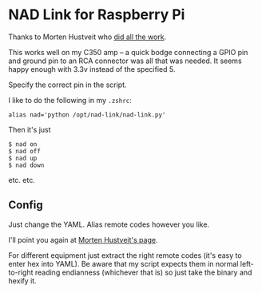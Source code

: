 NAD Link for Raspberry Pi
=====

Thanks to Morten Hustveit who [did all the work](http://www.ping.uio.no/~mortehu/nadlink/).

This works well on my C350 amp – a quick bodge connecting a GPIO pin and ground pin to an RCA connector was all that was needed. It seems happy enough with 3.3v instead of the specified 5.

Specify the correct pin in the script.

I like to do the following in my `.zshrc`:

````
alias nad='python /opt/nad-link/nad-link.py'
````

Then it's just
````
$ nad on
$ nad off
$ nad up
$ nad down
````
etc. etc.


Config
-----

Just change the YAML. Alias remote codes however you like.

I'll point you again at [Morten Hustveit's page](http://www.ping.uio.no/~mortehu/nadlink/).

For different equipment just extract the right remote codes (it's easy to enter hex into YAML). Be aware that my script expects them in normal left-to-right reading endianness (whichever that is) so just take the binary and hexify it.
